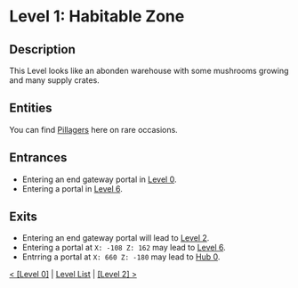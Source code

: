 # Level 1: Habitable Zone

## Description
This Level looks like an abonden warehouse with some mushrooms growing and many supply crates.

## Entities
You can find <a href="../entities/Entity_0.md">Pillagers</a> here on rare occasions.

## Entrances
* Entering an end gateway portal in <a href="./Level_0.md">Level 0</a>.
* Entering a portal in <a href="./Level_6.md">Level 6</a>.

## Exits
* Entering an end gateway portal will lead to <a href="./Level_2.md">Level 2</a>.
* Entering a portal at `X: -108 Z: 162` may lead to <a href="./Level_6.md">Level 6</a>.
* Entrring a portal at `X: 660 Z: -180` may lead to <a href="../hubs/Hub_0.md">Hub 0</a>.

<a href="./Level_0.md">< [Level 0]</a> | <a href="./Levels.md">Level List</a> | <a href="./Level_2.md">[Level 2] ></a>
